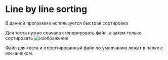 # Line by line sorting

В данной программе используется быстрая сортировка

Для теста нужно сначала сгенерировать файл, а затем только сортировать
![изображение](https://user-images.githubusercontent.com/57705353/126815516-4f6ab38e-a560-42a7-ab00-9862ef404caa.png)


Файл для теста и отсортированный файл по умолчанию лежат в папке с exe-шником.

